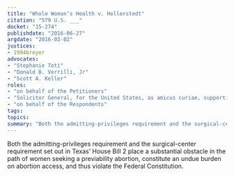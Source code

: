 ```yaml
---
title: "Whole Woman’s Health v. Hellerstedt"
citation: "579 U.S. ___"
docket: "15-274"
publishdate: "2016-06-27"
argdate: "2016-03-02"
justices:
- 1994breyer
advocates:
- "Stephanie Toti"
- "Donald B. Verrilli, Jr"
- "Scott A. Keller"
roles:
- "on behalf of the Petitioners"
- "Solicitor General, for the United States, as amicus curiae, supporting the Petitioners"
- "on behalf of the Respondents"
tags:
topics:
summary: "Both the admitting-privileges requirement and the surgical-center requirement set out in Texas’ House Bill 2 place a substantial obstacle in the path of women seeking a previability abortion, constitute an undue burden on abortion access, and thus violate the Federal Constitution."
---
```

Both the admitting-privileges requirement and the surgical-center requirement set out in Texas’ House Bill 2 place a substantial obstacle in the path of women seeking a previability abortion, constitute an undue burden on abortion access, and thus violate the Federal Constitution.

